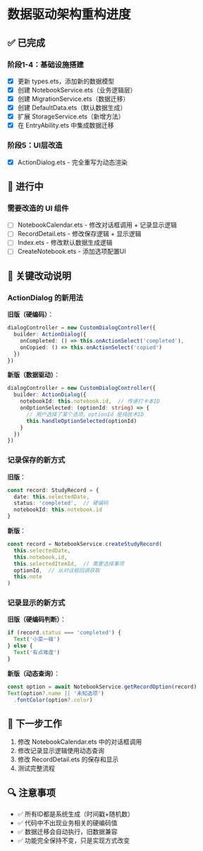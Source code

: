 # 数据驱动架构重构进度

## ✅ 已完成

### 阶段1-4：基础设施搭建
- [x] 更新 types.ets，添加新的数据模型
- [x] 创建 NotebookService.ets（业务逻辑层）
- [x] 创建 MigrationService.ets（数据迁移）
- [x] 创建 DefaultData.ets（默认数据生成）
- [x] 扩展 StorageService.ets（新增方法）
- [x] 在 EntryAbility.ets 中集成数据迁移

### 阶段5：UI层改造
- [x] ActionDialog.ets - 完全重写为动态渲染

## 🚧 进行中

### 需要改造的 UI 组件
- [ ] NotebookCalendar.ets - 修改对话框调用 + 记录显示逻辑
- [ ] RecordDetail.ets - 修改保存逻辑 + 显示逻辑
- [ ] Index.ets - 修改默认数据生成逻辑
- [ ] CreateNotebook.ets - 添加选项配置UI

## 🎯 关键改动说明

### ActionDialog 的新用法

**旧版（硬编码）**：
```typescript
dialogController = new CustomDialogController({
  builder: ActionDialog({
    onCompleted: () => this.onActionSelect('completed'),
    onCopied: () => this.onActionSelect('copied')
  })
})
```

**新版（数据驱动）**：
```typescript
dialogController = new CustomDialogController({
  builder: ActionDialog({
    notebookId: this.notebook.id,  // 传递打卡本ID
    onOptionSelected: (optionId: string) => {
      // 用户选择了某个选项，optionId 是纯技术ID
      this.handleOptionSelected(optionId)
    }
  })
})
```

### 记录保存的新方式

**旧版**：
```typescript
const record: StudyRecord = {
  date: this.selectedDate,
  status: 'completed',  // 硬编码
  notebookId: this.notebook.id
}
```

**新版**：
```typescript
const record = NotebookService.createStudyRecord(
  this.selectedDate,
  this.notebook.id,
  this.selectedItemId,  // 需要选择事项
  optionId,  // 从对话框回调获取
  this.note
)
```

### 记录显示的新方式

**旧版（硬编码判断）**：
```typescript
if (record.status === 'completed') {
  Text('小菜一碟')
} else {
  Text('有点难度')
}
```

**新版（动态查询）**：
```typescript
const option = await NotebookService.getRecordOption(record)
Text(option?.name || '未知选项')
  .fontColor(option?.color)
```

## 📝 下一步工作

1. 修改 NotebookCalendar.ets 中的对话框调用
2. 修改记录显示逻辑使用动态查询
3. 修改 RecordDetail.ets 的保存和显示
4. 测试完整流程

## 🔍 注意事项

- ✅ 所有ID都是系统生成（时间戳+随机数）
- ✅ 代码中不出现业务相关的硬编码值
- ✅ 数据迁移会自动执行，旧数据兼容
- ✅ 功能完全保持不变，只是实现方式改变

